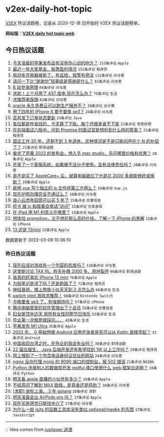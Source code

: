 # v2ex-daily-hot-topic

[V2EX](https://www.v2ex.com/) 热议话题榜，记录从 2020-12-18 日开始的 V2EX 热议话题榜单。

**网站版：[V2EX daily hot topic web](https://boojack.github.io/v2ex-daily-hot-topic-web/)**

## 今日热议话题

<!-- TODAY BEGIN -->

1. [今天凌晨的苹果发布会有没有你心动的地方？](https://www.v2ex.com/t/839002) `153条评论` `Apple`
1. [最近一年大家基金、股票盈利情况](https://www.v2ex.com/t/839064) `152条评论` `程序员`
1. [电动车充电器被偷了，有监控，报警有用没](https://www.v2ex.com/t/839012) `112条评论` `问与答`
1. [请问一下比“谢谢你”轻量级是感谢是什么？](https://www.v2ex.com/t/839118) `91条评论` `问与答`
1. [B 站登录原理](https://www.v2ex.com/t/839140) `84条评论` `问与答`
1. [求助！上个月用了 437 度电 现在怎么办？](https://www.v2ex.com/t/839095) `75条评论` `生活`
1. [求推荐电饭锅](https://www.v2ex.com/t/839023) `62条评论` `问与答`
1. [oracle 永久免费云可以跑生产服务不？](https://www.v2ex.com/t/839077) `30条评论` `云计算`
1. [用了四年的 iPhone X 要不要换 se3？](https://www.v2ex.com/t/839004) `24条评论` `问与答`
1. [高并发下订单状态更新](https://www.v2ex.com/t/839046) `23条评论` `Java`
1. [各位都是咋省钱的，今天算了下账，每个月根本省不下来](https://www.v2ex.com/t/839103) `21条评论` `奇思妙想`
1. [在前端面试八股中，问到 Promise 时面试官是想听到什么样的答案？](https://www.v2ex.com/t/839079) `21条评论` `程序员`
1. [国企工作 20 年，还剩不到 3 年退休，这种情况是不是只能闷声吃个 N 的补偿了？](https://www.v2ex.com/t/839042) `21条评论` `职场话题`
1. [看完了苹果 2022 的发布会，想入手 mac studio，先问哪里价格有优惠？](https://www.v2ex.com/t/839143) `20条评论` `Apple`
1. [开发了一个客服系统，如果被不法分子使用，会有法律责任吗？](https://www.v2ex.com/t/839132) `20条评论` `问与答`
1. [是不是买了 AppleCare+ 后，就算电脑砸烂了也是花 2000 多就能修好或换新？](https://www.v2ex.com/t/839034) `20条评论` `Apple`
1. [能用 vue 写个独立的 js 文件供第三方用么？](https://www.v2ex.com/t/839147) `19条评论` `Vue.js`
1. [现在护照办理完全不通过么？](https://www.v2ex.com/t/839038) `18条评论` `问与答`
1. [良心云虎年回馈可以买 5 年了](https://www.v2ex.com/t/839184) `15条评论` `优惠信息`
1. [挖 K 被 jc 和居委会电话“访问”](https://www.v2ex.com/t/839172) `15条评论` `分享发现`
1. [在 iPad 用 M1 的意义在哪里？](https://www.v2ex.com/t/839088) `15条评论` `Apple`
1. [想体验 promotion，又不想花那么高的价钱，了解一下 iPhone 的黑解](https://www.v2ex.com/t/839039) `15条评论` `iPhone`
1. [13 还是 13mini](https://www.v2ex.com/t/839026) `15条评论` `Apple`

数据更新于 2022-03-09 10:36:10

<!-- TODAY END -->

### 昨日热议话题

<!-- YESTERDAY BEGIN -->

1. [现在应该对游戏有一个包容的态度吗？](https://www.v2ex.com/t/838854) `126条评论` `问与答`
1. [这里能讨论 TAX 吗。昨天补缴 2000 多。原地裂开](https://www.v2ex.com/t/838781) `90条评论` `职场话题`
1. [我真的好喜欢 iPhone 13 mini](https://www.v2ex.com/t/838881) `76条评论` `Apple`
1. [为知笔记是凉了吗？还是跑路了？](https://www.v2ex.com/t/838793) `72条评论` `程序员`
1. [神经衰弱，楼上熬夜小伙天天到 2 点怎么办](https://www.v2ex.com/t/838912) `66条评论` `生活`
1. [switch oled 游戏求推荐！](https://www.v2ex.com/t/838774) `60条评论` `Nintendo Switch`
1. [今晚要发 se3 了，有啥期待吗？](https://www.v2ex.com/t/838859) `57条评论` `iPhone`
1. [腾讯电脑管家的软件管理出了个会员](https://www.v2ex.com/t/838800) `55条评论` `优惠信息`
1. [妇女能顶半边天 祝所有女性同胞节日快乐](https://www.v2ex.com/t/838777) `52条评论` `生活`
1. [毕业第一次租房就踩坑。。。](https://www.v2ex.com/t/838890) `42条评论` `生活`
1. [苹果发布 M1 Ultra](https://www.v2ex.com/t/838991) `35条评论` `Apple`
1. [2022 年， 0 基础想做 Android 应用开发者是否可以从 Kotlin 直接学起？](https://www.v2ex.com/t/838956) `33条评论` `Android`
1. [中国收回台湾之时，在外企的我会失业吗？](https://www.v2ex.com/t/838943) `30条评论` `职场话题`
1. [22 届应届生， Java 后端开发还有希望找到 1W 以上工作吗？](https://www.v2ex.com/t/838783) `29条评论` `程序员`
1. [网上搜到了一个包含电话身份证住址的网站](https://www.v2ex.com/t/838844) `24条评论` `问与答`
1. [nginx 反向代理 minio 的 9090 端口的控制台，报 502 错误](https://www.v2ex.com/t/838785) `21条评论` `NGINX`
1. [Python 连接别人的数据库开发 restful 接口使用什么 web 框架合适啊？](https://www.v2ex.com/t/838977) `18条评论` `Python`
1. [明天看 apple 直播的小伙伴有多少？](https://www.v2ex.com/t/838952) `18条评论` `Apple`
1. [不经意间了解到 MIUI 欧版，是真香还是鸡肋？](https://www.v2ex.com/t/838899) `18条评论` `问与答`
1. [[求职] 坐标上海， 3 年 golang](https://www.v2ex.com/t/838860) `18条评论` `求职`
1. [明天凌晨会出 AirPods pro 吗？](https://www.v2ex.com/t/838886) `17条评论` `Apple`
1. [现在买房感觉只能找中介了](https://www.v2ex.com/t/838867) `17条评论` `问与答`
1. [为什么一些 js/ts 的函数工具库没有类似 optional/maybe 的东西](https://www.v2ex.com/t/838862) `17条评论` `JavaScript`

<!-- YESTERDAY END -->

---

💡 Idea comes from [justjavac 迷渡](https://github.com/justjavac/)
